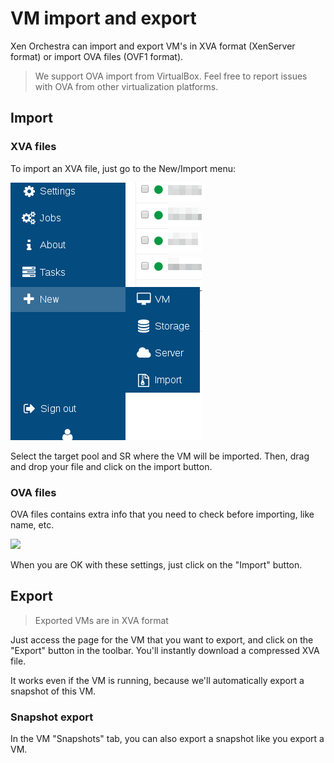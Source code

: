 # VM import and export

Xen Orchestra can import and export VM's in XVA format (XenServer format) or import OVA files (OVF1 format).

> We support OVA import from VirtualBox. Feel free to report issues with OVA from other virtualization platforms.

## Import

### XVA files

To import an XVA file, just go to the New/Import menu:

![](./assets/xoa5import.png)

Select the target pool and SR where the VM will be imported. Then, drag and drop your file and click on the import button.

### OVA files

OVA files contains extra info that you need to check before importing, like name, etc.

![](https://xen-orchestra.com/blog/content/images/2016/08/xo5import2.png)

When you are OK with these settings, just click on the "Import" button.

## Export

> Exported VMs are in XVA format

Just access the page for the VM that you want to export, and click on the "Export" button in the toolbar. You'll instantly download a compressed XVA file.

It works even if the VM is running, because we'll automatically export a snapshot of this VM.

### Snapshot export

In the VM "Snapshots" tab, you can also export a snapshot like you export a VM.
